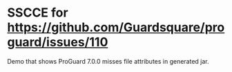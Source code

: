 # SSCCE for https://github.com/Guardsquare/proguard/issues/110
Demo that shows ProGuard 7.0.0 misses file attributes in generated jar.
